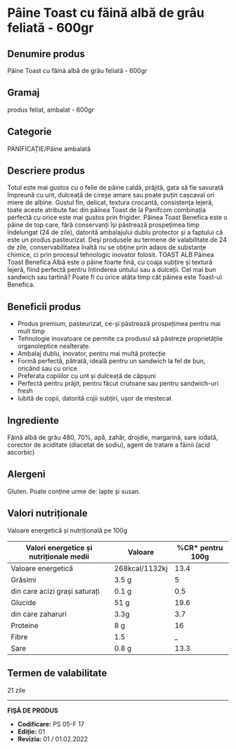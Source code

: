 # Pâine Toast cu făină albă de grâu feliată - 600gr

## Denumire produs
Pâine Toast cu făină albă de grâu feliată - 600gr

## Gramaj
produs feliat, ambalat - 600gr

## Categorie
PANIFICAȚIE/Pâine ambalată

## Descriere produs
Totul este mai gustos cu o felie de pâine caldă, prăjită, gata să fie savurată împreună cu unt, dulceață de cireșe amare sau poate puțin cașcaval ori miere de albine. Gustul fin, delicat, textura crocantă, consistența lejeră, toate aceste atribute fac din pâinea Toast de la Panifcom combinația perfectă cu orice este mai gustos prin frigider. Pâinea Toast Benefica este o pâine de top care, fără conservanți își păstrează prospețimea timp îndelungat (24 de zile), datorită ambalajului dublu protector și a faptului că este un produs pasteurizat. Deşi produsele au termene de valabilitate de 24 de zile, conservabilitatea înaltă nu se obţine prin adaos de substanţe chimice, ci prin procesul tehnologic inovator folosit.
TOAST ALB
Pâinea Toast Benefica Albă este o pâine foarte fină, cu coaja subțire și textură lejeră, fiind perfectă pentru întinderea untului sau a dulceții. Cel mai bun sandwich sau tartină? Poate fi cu orice atâta timp cât pâinea este Toast-ul Benefica.

## Beneficii produs
- Produs premium, pasteurizat, ce-și păstrează prospețimea pentru mai mult timp
- Tehnologie inovatoare ce permite ca produsul să păstreze proprietățile organoleptice nealterate.
- Ambalaj dublu, inovator, pentru mai multă protecție
- Formă perfectă, pătrată, ideală pentru un sandwich la fel de bun, oricând sau cu orice
- Preferata copiiilor cu unt și dulceață de căpșuni
- Perfectă pentru prăjit, pentru făcut crutoane sau pentru sandwich-uri fresh
- Iubită de copii, datorită cojii subțiri, ușor de mestecat

## Ingrediente
Făină albă de grâu 480, 70%, apă, zahăr, drojdie, margarină, sare iodată, corector de aciditate (diacetat de sodiu), agent de tratare a făinii (acid ascorbic)

## Alergeni
Gluten. Poate conține urme de: lapte și susan.

## Valori nutriționale
Valoare energetică și nutrițională pe 100g

| Valori energetice și nutriționale medii | Valoare | %CR* pentru 100g |
|-----------------------------------------|------------------|------------------|
| Valoare energetică                      | 268kcal/1132kj   | 13.4             |
| Grăsimi                                 | 3.5 g            | 5                |
| din care acizi grași saturați           | 0.1 g            | 0.5              |
| Glucide                                 | 51 g             | 19.6             |
| din care zaharuri                       | 3.3g             | 3.7              |
| Proteine                                | 8 g              | 16               |
| Fibre                                   | 1.5              | _                |
| Sare                                    | 0.8 g            | 13.3             |

## Termen de valabilitate
21 zile

---
**FIȘĂ DE PRODUS**
- **Codificare:** PS 05-F 17
- **Ediție:** 01
- **Revizia:** 01 / 01.02.2022